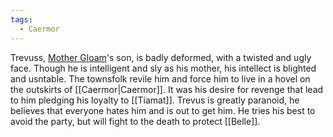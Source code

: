 ```yaml
---
tags:
  - Caermor
---
```

Trevuss, [Mother Gloam](Mother%20Gloam.md)'s son, is badly deformed, with a twisted and ugly face. Though he is intelligent and sly as his mother, his intellect is blighted and usntable. The townsfolk revile him and force him to live in a hovel on the outskirts of [[Caermor|Caermor]]. It was his desire for revenge that lead to him pledging his loyalty to [[Tiamat]]. Trevus is greatly paranoid, he believes that everyone hates him and is out to get him. He tries his best to avoid the party, but will fight to the death to protect [[Belle]].  